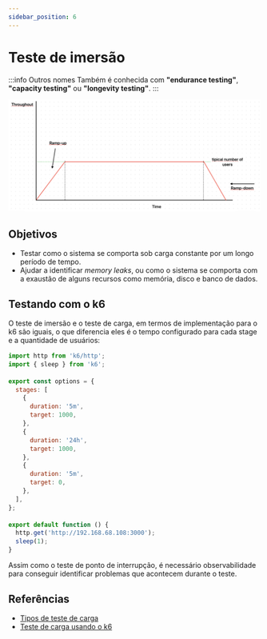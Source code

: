 ```yaml
---
sidebar_position: 6
---
```


# Teste de imersão

:::info Outros nomes
Também é conhecida com **"endurance testing"**, **"capacity testing"** ou **"longevity testing"**.
:::

![Mostra um gráfico em duas dimensões, sem números, com o eixo x nomeado de Time e eixo y nomeado de Throughout. O eixo x do gráfico é dividido em 3 partes: um período de ramp-up onde o gráfico sobe, em linha reta, de 0 até um valor no meio do eixo y (sem números, definido como o número típico de usuários), logo após ele se mantem constante nesse valor e no final ele decresce, em reta, até 0. A imagem se assemelha a um trapézio.](./images/teste-imersao.png)

## Objetivos

- Testar como o sistema se comporta sob carga constante por um longo período de tempo.
- Ajudar a identificar _memory leaks_, ou como o sistema se comporta com a exaustão de alguns recursos como memória, disco e banco de dados.

## Testando com o k6

O teste de imersão e o teste de carga, em termos de implementação para o k6 são iguais, o que diferencia eles é o tempo configurado para cada stage e a quantidade de usuários:

```javascript
import http from 'k6/http';
import { sleep } from 'k6';

export const options = {
  stages: [
    {
      duration: '5m',
      target: 1000,
    },
    {
      duration: '24h',
      target: 1000,
    },
    {
      duration: '5m',
      target: 0,
    },
  ],
};

export default function () {
  http.get('http://192.168.68.108:3000');
  sleep(1);
}
```

Assim como o teste de ponto de interrupção, é necessário observabilidade para conseguir identificar problemas que acontecem durante o teste.

## Referências

- [Tipos de teste de carga](https://eltonminetto.dev/post/2024-01-05-load-test-types/)
- [Teste de carga usando o k6](https://eltonminetto.dev/post/2024-01-11-load-test-k6/)
